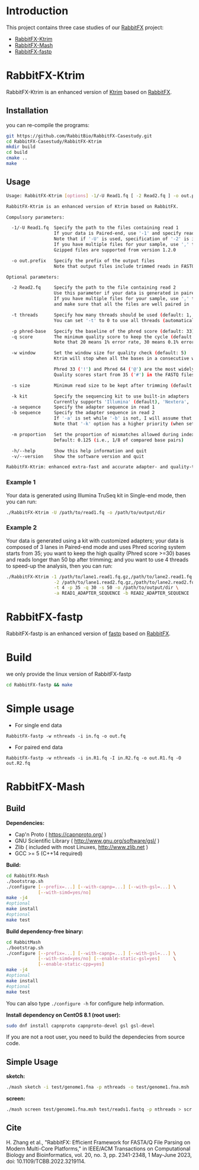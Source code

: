 
# Introduction

This project contains three case studies of our [RabbitFX](https://github.com/RabbitBio/RabbitFX) project:

 - [RabbitFX-Ktrim](./RabbitFX-Ktrim)
 - [RabbitFX-Mash](./RabbitFX-Mash)
 - [RabbitFX-fastp](./RabbitFX-fastp)

# RabbitFX-Ktrim
RabbitFX-Ktrim is an enhanced version of [Ktrim](https://github.com/hellosunking/Ktrim) based on [RabbitFX](https://github.com/RabbitBio/RabbitFX).

## Installation

you can re-compile the programs:

```bash
git https://github.com/RabbitBio/RabbitFX-Casestudy.git
cd RabbitFX-Casestudy/RabbitFX-Ktrim
mkdir build
cd build
cmake ..
make 
```

## Usage

```bash
Usage: RabbitFX-Ktrim [options] -1/-U Read1.fq [ -2 Read2.fq ] -o out.prefix

RabbitFX-Ktrim is an enhanced version of Ktrim based on RabbitFX.

Compulsory parameters:

  -1/-U Read1.fq  Specify the path to the files containing read 1
                  If your data is Paired-end, use '-1' and specify read 2 files using '-2' option
                  Note that if '-U' is used, specification of '-2' is invalid
                  If you have multiple files for your sample, use ',' to separate them
                  Gzipped files are supported from version 1.2.0

  -o out.prefix   Specify the prefix of the output files
                  Note that output files include trimmed reads in FASTQ format and statistics

Optional parameters:

  -2 Read2.fq     Specify the path to the file containing read 2
                  Use this parameter if your data is generated in paired-end mode
                  If you have multiple files for your sample, use ',' to separate them
                  and make sure that all the files are well paired in '-1' and '-2' options

  -t threads      Specify how many threads should be used (default: 1, single-thread)
                  You can set '-t' to 0 to use all threads (automatically detected)

  -p phred-base   Specify the baseline of the phred score (default: 33)
  -q score        The minimum quality score to keep the cycle (default: 20)
                  Note that 20 means 1% error rate, 30 means 0.1% error rate in Phred

  -w window       Set the window size for quality check (default: 5)
                  Ktrim will stop when all the bases in a consecutive window pass the quality threshold

                  Phred 33 ('!') and Phred 64 ('@') are the most widely used scoring system
                  Quality scores start from 35 ('#') in the FASTQ files is also common

  -s size         Minimum read size to be kept after trimming (default: 36; must be larger than 10)

  -k kit          Specify the sequencing kit to use built-in adapters
                  Currently supports 'Illumina' (default), 'Nextera', 'Transposase' and 'BGI'
  -a sequence     Specify the adapter sequence in read 1
  -b sequence     Specify the adapter sequence in read 2
                  If '-a' is set while '-b' is not, I will assume that read 1 and 2 use same adapter
                  Note that '-k' option has a higher priority (when set, '-a'/'-b' will be ignored)

  -m proportion   Set the proportion of mismatches allowed during index and sequence comparison
                  Default: 0.125 (i.e., 1/8 of compared base pairs)

  -h/--help       Show this help information and quit
  -v/--version    Show the software version and quit

RabbitFX-Ktrim: enhanced extra-fast and accurate adapter- and quality-trimmer based on Ktrim.

```
### Example 1

Your data is generated using Illumina TruSeq kit in Single-end mode, then you can run:

```bash
./RabbitFX-Ktrim -U /path/to/read1.fq -o /path/to/output/dir
```

### Example 2

Your data is generated using a kit with customized adapters; your data is composed of 3 lanes in Paired-end
mode and uses Phred scoring system starts from 35; you want to keep the high quality (Phred score >=30)
bases and reads longer than 50 bp after trimming; and you want to use 4 threads to speed-up the analysis,
then you can run:

```bash
./RabbitFX-Ktrim -1 /path/to/lane1.read1.fq.gz,/path/to/lane2.read1.fq.gz,/path/to/lane3.read1.fq \
                  -2 /path/to/lane1.read2.fq.gz,/path/to/lane2.read2.fq.gz,/path/to/lane3.read2.fq \
                  -t 4 -p 35 -q 30 -s 50 -o /path/to/output/dir \
                  -a READ1_ADAPTER_SEQUENCE -b READ2_ADAPTER_SEQUENCE
```


# RabbitFX-fastp
RabbitFX-fastp is an enhanced version of [fastp](https://github.com/OpenGene/fastp) based on [RabbitFX](https://github.com/RabbitBio/RabbitFX).

# Build

we only provide the linux version of RabbitFX-fastp

```bash
cd RabbitFX-fastp && make
```
# Simple usage
* For single end data 
```
RabbitFX-fastp -w nthreads -i in.fq -o out.fq
```
* For paired end data
```
RabbitFX-fastp -w nthreads -i in.R1.fq -I in.R2.fq -o out.R1.fq -O out.R2.fq
```

# RabbitFX-Mash

## Build

**Dependencies:**

   - Cap'n Proto ( https://capnproto.org/ )
   - GNU Scientific Library ( http://www.gnu.org/software/gsl/ )
   - Zlib ( included with most Linuxes, http://www.zlib.net ) 
   - GCC >= 5 (C++14 required)

**Build:**

```bash
cd RabbitFX-Mash
./bootstrap.sh
./configure [--prefix=...] [--with-capnp=...] [--with-gsl=...] \
            [--with-simd=yes/no]
make -j4
#optional
make install
#optional
make test
```

**Build dependency-free binary:**

```bash
cd RabbitMash
./bootstrap.sh
./configure [--prefix=...] [--with-capnp=...] [--with-gsl=...] \
            [--with-simd=yes/no] [--enable-static-gsl=yes]     \
            [--enable-static-cpp=yes]
make -j4
#optional
make install
#optional
make test
```

You can also type `./configure -h` for configure help information.

**Install dependency on CentOS 8.1 (root user):**

```bash
sudo dnf install capnproto capnproto-devel gsl gsl-devel
```

If you are not a root user, you need to build the dependecies from source code.


## Simple Usage

**sketch:**

```bash
./mash sketch -i test/genome1.fna -p nthreads -o test/genome1.fna.msh
```

**screen:**

```bash
./mash screen test/genome1.fna.msh test/reads1.fastq -p nthreads > scr.out
```

## Cite
H. Zhang et al., "RabbitFX: Efficient Framework for FASTA/Q File Parsing on Modern Multi-Core Platforms," in IEEE/ACM Transactions on Computational Biology and Bioinformatics, vol. 20, no. 3, pp. 2341-2348, 1 May-June 2023, doi: 10.1109/TCBB.2022.3219114.
